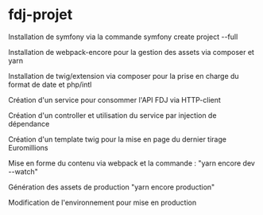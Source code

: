 # fdj-projet

Installation de symfony via la commande symfony create project --full	

Installation de webpack-encore pour la gestion des assets via composer et yarn

Installation de twig/extension via composer pour la prise en charge du format de date et php/intl

Création d'un service pour consommer l'API FDJ via HTTP-client

Création d'un controller et utilisation du service par injection de dépendance

Création d'un template twig pour la mise en page du dernier tirage Euromillions

Mise en forme du contenu via webpack et la commande : "yarn encore dev --watch"

Génération des assets de production "yarn encore production"

Modification de l'environnement pour mise en production


